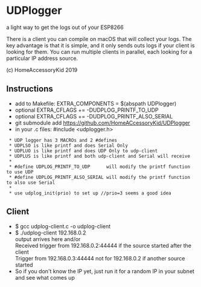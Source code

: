 # UDPlogger
a light way to get the logs out of your ESP8266

There is a client you can compile on macOS that will collect your logs.
The key advantage is that it is simple, and it only sends outs logs if your client is looking for them.
You can run multiple clients in parallel, each looking for a particular IP address source.

(c) HomeAccessoryKid 2019

## Instructions
- add to Makefile: EXTRA_COMPONENTS = $(abspath UDPlogger)
- optional EXTRA_CFLAGS += -DUDPLOG_PRINTF_TO_UDP
- optional EXTRA_CFLAGS += -DUDPLOG_PRINTF_ALSO_SERIAL
- git submodule add https://github.com/HomeACcessoryKid/UDPlogger
- in your .c files: #include <udplogger.h>
```
 * UDP logger has 3 MACROs and 2 #defines
 * UDPLSO is like printf and does Serial Only
 * UDPLUO is like printf and does UDP Only to udp-client
 * UDPLUS is like printf and both udp-client and Serial will receive
 *
 * #define UDPLOG_PRINTF_TO_UDP      will modify the printf function to use UDP
 * #define UDPLOG_PRINTF_ALSO_SERIAL will modify the printf function to also use Serial
 *
 * use udplog_init(prio) to set up //prio=3 seems a good idea
```

## Client
- $ gcc udplog-client.c -o udplog-client  
- $ ./udplog-client 192.168.0.2  
output arrives here                                 and/or  
Received trigger from 192.168.0.2:44444             if the source started after the client  
Trigger from 192.168.0.3:44444 not for 192.168.0.2  if another source started  
- So if you don't know the IP yet, just run it for a random IP in your subnet and see what comes up

